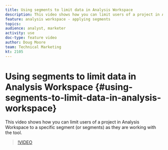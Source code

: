 ```yaml
---
title: Using segments to limit data in Analysis Workspace
description: This video shows how you can limit users of a project in Analysis Workspace to a specific segment (or segments) as they are working with the tool.
feature: analysis workspace - applying segments
topics: 
audience: analyst, marketer
activity: use
doc-type: feature video
author: Doug Moore
team: Technical Marketing
kt: 2105
---
```


# Using segments to limit data in Analysis Workspace {#using-segments-to-limit-data-in-analysis-workspace}

This video shows how you can limit users of a project in Analysis Workspace to a specific segment (or segments) as they are working with the tool.

>[!VIDEO](https://video.tv.adobe.com/v/24038/?quality=12)
